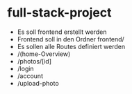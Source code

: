 # full-stack-project

- Es soll frontend erstellt werden
- Frontend soll in den Ordner frontend/
- Es sollen alle Routes definiert werden
- /(home-Overview)
- /photos/[id]
- /login
- /account
- /upload-photo
